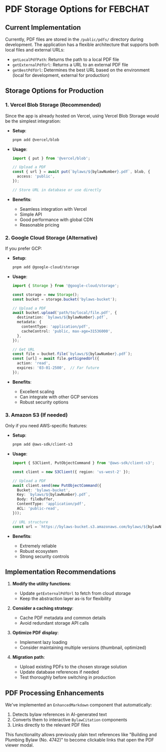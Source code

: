 # PDF Storage Options for FEBCHAT

## Current Implementation

Currently, PDF files are stored in the `/public/pdfs/` directory during development. The application has a flexible architecture that supports both local files and external URLs:

- `getLocalPdfPath`: Returns the path to a local PDF file
- `getExternalPdfUrl`: Returns a URL to an external PDF file
- `getBestPdfUrl`: Determines the best URL based on the environment (local for development, external for production)

## Storage Options for Production

### 1. Vercel Blob Storage (Recommended)

Since the app is already hosted on Vercel, using Vercel Blob Storage would be the simplest integration:

- **Setup**: 
  ```bash
  pnpm add @vercel/blob
  ```

- **Usage**:
  ```typescript
  import { put } from '@vercel/blob';

  // Upload a PDF
  const { url } = await put(`bylaws/${bylawNumber}.pdf`, blob, {
    access: 'public',
  });

  // Store URL in database or use directly
  ```

- **Benefits**:
  - Seamless integration with Vercel
  - Simple API
  - Good performance with global CDN
  - Reasonable pricing

### 2. Google Cloud Storage (Alternative)

If you prefer GCP:

- **Setup**:
  ```bash
  pnpm add @google-cloud/storage
  ```

- **Usage**:
  ```typescript
  import { Storage } from '@google-cloud/storage';
  
  const storage = new Storage();
  const bucket = storage.bucket('bylaws-bucket');

  // Upload a PDF
  await bucket.upload('path/to/local/file.pdf', {
    destination: `bylaws/${bylawNumber}.pdf`,
    metadata: {
      contentType: 'application/pdf',
      cacheControl: 'public, max-age=31536000',
    },
  });

  // Get URL
  const file = bucket.file(`bylaws/${bylawNumber}.pdf`);
  const [url] = await file.getSignedUrl({
    action: 'read',
    expires: '03-01-2500',  // Far future
  });
  ```

- **Benefits**:
  - Excellent scaling
  - Can integrate with other GCP services
  - Robust security options

### 3. Amazon S3 (If needed)

Only if you need AWS-specific features:

- **Setup**:
  ```bash
  pnpm add @aws-sdk/client-s3
  ```

- **Usage**:
  ```typescript
  import { S3Client, PutObjectCommand } from '@aws-sdk/client-s3';
  
  const client = new S3Client({ region: 'us-west-2' });
  
  // Upload a PDF
  await client.send(new PutObjectCommand({
    Bucket: 'bylaws-bucket',
    Key: `bylaws/${bylawNumber}.pdf`,
    Body: fileBuffer,
    ContentType: 'application/pdf',
    ACL: 'public-read',
  }));
  
  // URL structure
  const url = `https://bylaws-bucket.s3.amazonaws.com/bylaws/${bylawNumber}.pdf`;
  ```

- **Benefits**:
  - Extremely reliable
  - Robust ecosystem
  - Strong security controls

## Implementation Recommendations

1. **Modify the utility functions**:
   - Update `getExternalPdfUrl` to fetch from cloud storage
   - Keep the abstraction layer as-is for flexibility

2. **Consider a caching strategy**:
   - Cache PDF metadata and common details
   - Avoid redundant storage API calls

3. **Optimize PDF display**:
   - Implement lazy loading
   - Consider maintaining multiple versions (thumbnail, optimized)

4. **Migration path**:
   - Upload existing PDFs to the chosen storage solution
   - Update database references if needed
   - Test thoroughly before switching in production

## PDF Processing Enhancements

We've implemented an `EnhancedMarkdown` component that automatically:
1. Detects bylaw references in AI-generated text
2. Converts them to interactive `BylawCitation` components
3. Links directly to the relevant PDF files

This functionality allows previously plain text references like "Building and Plumbing Bylaw (No. 4742)" to become clickable links that open the PDF viewer modal.